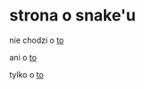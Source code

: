 # strona o snake'u

nie chodzi o [to](https://pl.wikipedia.org/wiki/Snake_(rzeka))

ani o  [to](https://en.wikipedia.org/wiki/Snake)

tylko o  [to](https://pl.wikipedia.org/wiki/W%C4%85%C5%BC_(gra_komputerowa))
